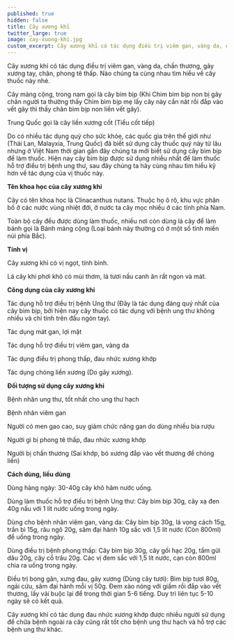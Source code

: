 ```yaml
---
published: true
hidden: false
title: Cây xương khỉ
twitter_large: true
image: cay-xuong-khi.jpg
custom_excerpt: Cây xương khỉ có tác dụng điều trị viêm gan, vàng da, chấn thương, gãy xương tay, chân, phong tê thấp. Nào chúng ta cùng nhau tìm hiểu về cây thuốc này nhé.
---
```



Cây xương khỉ có tác dụng điều trị viêm gan, vàng da, chấn thương, gãy xương tay, chân, phong tê thấp. Nào chúng ta cùng nhau tìm hiểu về cây thuốc này nhé.

Cây mảng cộng, trong nam gọi là cây bìm bịp (Khi Chim bìm bịp non bị gãy chân người ta thường thấy Chim bìm bịp mẹ lấy cây này cắn nát rồi đắp vào vết gãy thì thấy chân bìm bịp non liền vết gãy).

Trung Quốc gọi là cây liền xương cốt (Tiểu cốt tiếp)

Do có nhiều tác dụng quý cho sức khỏe, các quốc gia trên thế giới như (Thái Lan, Malayxia, Trung Quốc) đã biết sử dụng cây thuốc quý này từ lâu nhưng ở Việt Nam thời gian gần đây chúng ta mới biết sử dụng cây bìm bịp để làm thuốc. Hiện nay cây bìm bịp được sử dụng nhiều nhất để làm thuốc hỗ trợ điều trị bệnh ung thư, sau đây chúng ta hãy cùng nhau tìm hiểu kỹ hơn về tác dụng của vị thuốc này.

**Tên khoa học của cây xương khỉ**

Cây có tên khoa học là Clinacanthus nutans. Thuộc họ ô rô, khu vực phân bố ở các nước vùng nhiệt đới, ở nước ta cây mọc nhiều ở các tỉnh phía Nam.

Toàn bộ cây đều được dùng làm thuốc, nhiều nơi còn dùng lá cây để làm bánh gọi là Bánh mảng cộng (Loại bánh này thường có ở một số tỉnh miền núi phía Bắc).

**Tính vị**

Cây xương khỉ  có vị ngọt, tính bình.

Lá cây khi phơi khô có mùi thơm, lá tươi nấu canh ăn rất ngon và mát.

**Công dụng của cây xương khỉ**

Tác dụng hỗ trợ điều trị bệnh Ung thư (Đây là tác dụng đáng quý nhất của cây bìm bịp, bởi hiện nay cây thuốc có tác dụng với bệnh ung thư không nhiều và chỉ tính trên đầu ngón tay).

Tác dụng mát gan, lợi mật

Tác dụng hỗ trợ điều trị viêm gan, vàng da

Tác dụng điều trị phong thấp, đau nhức xương khớp

Tác dụng chóng liền xương (Do gãy xương).

**Đối tượng sử dụng cây xương khỉ**

Bệnh nhân ung thư, tốt nhất cho ung thư hạch

Bệnh nhân viêm gan

Người có men gao cao, suy giảm chức năng gan do dùng nhiều bia rượu

Người gì bị phong tê thấp, đau nhức xương khớp

Người bị chấn thương (Sai khớp, bó xương đắp vào vết thương để chóng liền)

**Cách dùng, liều dùng**

Dùng hàng ngày: 30-40g cây khô hãm nước uống.

Dùng làm thuốc hỗ trợ điều trị bệnh Ung thư: Cây bìm bịp 30g, cây xạ đen 40g nấu với 1 lít nước uống trong ngày.

Dùng cho bệnh nhân viêm gan, vàng da:  Cây bìm bịp 30g, lá vọng cách 15g, trần bì 15g, râu ngô 20g, sâm đại hành 10g sắc với 1,5 lít nước (Còn 800ml) để uống trong ngày.

Dùng điều trị bệnh phong thấp: Cây bìm bịp 30g, cây gối hạc 20g, tầm gửi dâu 20g, cây cổ trâu 20g. Các vị đem sắc với 1,5 lít nước, cạn còn 800ml chia ra uống trong ngày.

Điều trị bong gân, xưng đau, gãy xương (Dùng cây tươi): Bìm bịp tươi 80g, ngải cứu, sâm đại hành mỗi vị 50g. Đem xào nóng với giấm rồi đắp vào vết thương, lấy vải buộc lại để trong thời gian 5-6 tiếng. Duy trì liên tục 5-10 ngày sẽ có kết quả.

Cây xương khỉ có tác dụng đau nhức xương khớp được nhiều người sử dụng để chữa bệnh ngoài ra cây cũng rất tốt cho bệnh ung thư hạch và hỗ trợ các bệnh ung thư khác.